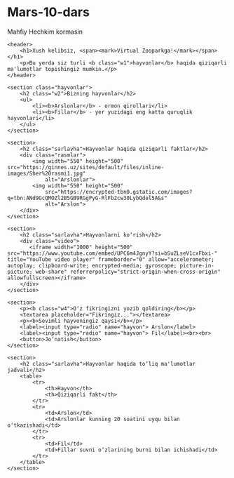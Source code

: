 # Mars-10-dars
Mahfiy Hechkim kormasin
<!DOCTYPE html>
<html lang="uz">

<head>
    <meta charset="UTF-8">
    <meta name="viewport" content="width=device-width, initial-scale=1.0">
    <title>Virtual Zoopark</title>
    <link rel="stylesheet" href="./steyle.css">
</head>

<body>

    <header>
        <h1>Xush kelibsiz, <span><mark>Virtual Zooparkga!</mark></span></h1>
        <p>Bu yerda siz turli <b class="w1">hayvonlar</b> haqida qiziqarli ma'lumotlar topishingiz mumkin.</p>
    </header>

    <section class="hayvonlar">
        <h2 class="w2">Bizning hayvonlar</h2>
        <ul>
            <li><b>Arslonlar</b> - ormon qirollari</li>
            <li><b>Fillar</b> - yer yuzidagi eng katta quruqlik hayvonlari</li>
        </ul>
    </section>

    <section>
        <h2 class="sarlavha">Hayvonlar haqida qiziqarli faktlar</h2>
        <div class="rasmlar">
            <img width="550" height="500" src="https://ginnes.uz/sites/default/files/inline-images/Sher%20rasmi1.jpg"
                alt="Arslonlar">
            <img width="550" height="500"
                src="https://encrypted-tbn0.gstatic.com/images?q=tbn:ANd9GcQMOZl2B5GB9RGgPyG-RlFb2cw30LybQdel5A&s"
                alt="Arslon">
        </div>
    </section>

    <section>
        <h2 class="sarlavha">Hayvonlarni ko‘rish</h2>
        <div class="video">
           <iframe width="1000" height="500" src="https://www.youtube.com/embed/UPC6m4JgnyY?si=bSuZLseV1cxFbxi-" title="YouTube video player" frameborder="0" allow="accelerometer; autoplay; clipboard-write; encrypted-media; gyroscope; picture-in-picture; web-share" referrerpolicy="strict-origin-when-cross-origin" allowfullscreen></iframe>
        </div>
    </section>

    <section>
        <p><b class="w4">O‘z fikringizni yozib qoldiring</b></p>
        <textarea placeholder="Fikringiz..."></textarea>
        <p><b>Sevimli hayvoningiz qaysi</b></p>
        <label><input type="radio" name="hayvon"> Arslon</label>
        <label><input type="radio" name="hayvon"> Fil</label><br><br>
        <button>Jo‘natish</button>
    </section>

    <section>
        <h2 class="sarlavha">Hayvonlar haqida to‘liq ma'lumotlar jadvali</h2>
        <table>
            <tr>
                <th>Hayvon</th>
                <th>Qiziqarli fakt</th>
            </tr>
            <tr>
                <td>Arslon</td>
                <td>Arslonlar kunning 20 soatini uyqu bilan o‘tkazishadi</td>
            </tr>
            <tr>
                <td>Fil</td>
                <td>Fillar suvni o‘zlarining burni bilan ichishadi</td>
            </tr>
        </table>
    </section>

</body>

</html>
